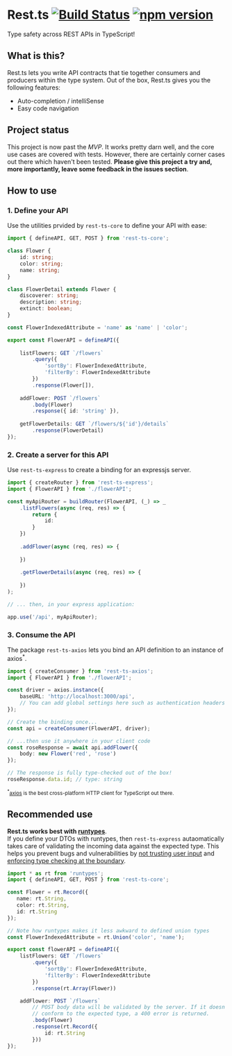 # Rest.ts [![Build Status](https://travis-ci.org/hmil/rest.ts.svg?branch=master)](https://travis-ci.org/hmil/rest.ts) [![npm version](https://badge.fury.io/js/rest-ts-core.svg)](https://www.npmjs.com/package/rest-ts-core)

Type safety across REST APIs in TypeScript!

## What is this?

Rest.ts lets you write API contracts that tie together consumers and producers within the type system. Out of the box, Rest.ts gives you the following features:
- Auto-completion / intelliSense
- Easy code navigation

## Project status

This project is now past the _MVP_. It works pretty darn well, and the core use cases are covered with tests. However, there are certainly corner cases out there which haven't been tested. **Please give this project a try and, more importantly, leave some feedback in the issues section**.

## How to use

### 1. Define your API

Use the utilities prvided by `rest-ts-core` to define your API with ease:

```ts
import { defineAPI, GET, POST } from 'rest-ts-core';

class Flower {
    id: string;
    color: string;
    name: string;
}

class FlowerDetail extends Flower {
    discoverer: string;
    description: string;
    extinct: boolean;
}

const FlowerIndexedAttribute = 'name' as 'name' | 'color';

export const FlowerAPI = defineAPI({
  
    listFlowers: GET `/flowers`
        .query({
            'sortBy': FlowerIndexedAttribute,
            'filterBy': FlowerIndexedAttribute
        })
        .response(Flower[]),
        
    addFlower: POST `/flowers`
        .body(Flower)
        .response({ id: 'string' }),
        
    getFlowerDetails: GET `/flowers/${'id'}/details`
        .response(FlowerDetail)
});
```

### 2. Create a server for this API

Use `rest-ts-express` to create a binding for an expressjs server.

```ts
import { createRouter } from 'rest-ts-express';
import { FlowerAPI } from './flowerAPI';

const myApiRouter = buildRouter(FlowerAPI, (_) => _
    .listFlowers(async (req, res) => {
        return {
            id:
        }
    })
    
    .addFlower(async (req, res) => {
    
    })
    
    .getFlowerDetails(async (req, res) => {
    
    })
);

// ... then, in your express application:

app.use('/api', myApiRouter);

```

### 3. Consume the API

The package `rest-ts-axios` lets you bind an API definition to an instance of axios<sup>*</sup>.

```ts
import { createConsumer } from 'rest-ts-axios';
import { FlowerAPI } from './flowerAPI';

const driver = axios.instance({
    baseURL: 'http://localhost:3000/api',
    // You can add global settings here such as authentication headers
});

// Create the binding once...
const api = createConsumer(FlowerAPI, driver);

// ...then use it anywhere in your client code
const roseResponse = await api.addFlower({
    body: new Flower('red', 'rose')
});

// The response is fully type-checked out of the box!
roseResponse.data.id; // type: string
```

<sub><sup>*</sup>[axios](https://github.com/axios/axios) is the best cross-platform HTTP client for TypeScript out there.</sub>

## Recommended use

**Rest.ts works best with [runtypes](https://github.com/pelotom/runtypes)**.  
If you define your DTOs with runtypes, then `rest-ts-express` autaomatically takes care of validating the incoming data against the expected type. This helps you prevent bugs and vulnerabilities by [not trusting user input](https://www.owasp.org/index.php/Don%27t_trust_user_input) and [enforcing type checking at the boundary](https://lorefnon.tech/2018/03/25/typescript-and-validations-at-runtime-boundaries/).

```ts
import * as rt from 'runtypes';
import { defineAPI, GET, POST } from 'rest-ts-core';

const Flower = rt.Record({
   name: rt.String,
   color: rt.String,
   id: rt.String
});

// Note how runtypes makes it less awkward to defined union types
const FlowerIndexedAttribute = rt.Union('color', 'name');

export const flowerAPI = defineAPI({
    listFlowers: GET `/flowers`
        .query({
            'sortBy': FlowerIndexedAttribute,
            'filterBy': FlowerIndexedAttribute
        })
        .response(rt.Array(Flower))

    addFlower: POST `/flowers`
        // POST body data will be validated by the server. If it doesn't
        // conform to the expected type, a 400 error is returned.
        .body(Flower)
        .response(rt.Record({
            id: rt.String
        }))
});
```
